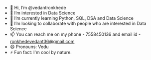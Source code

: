 - 👋 Hi, I’m @vedantronkhede
- 👀 I’m interested in Data Science 
- 🌱 I’m currently learning Python, SQL, DSA and Data Science
- 💞️ I’m looking to collaborate with people who are interested in Data Science
- 📫 You can reach me on my phone - 7558450136 and email id - ronkhedevedant36@gmail.com
- 😄 Pronouns: Vedu
- ⚡ Fun fact: I'm cool by nature.

<!---
vedantronkhede/vedantronkhede is a ✨ special ✨ repository because its `README.md` (this file) appears on your GitHub profile.
You can click the Preview link to take a look at your changes.
--->
